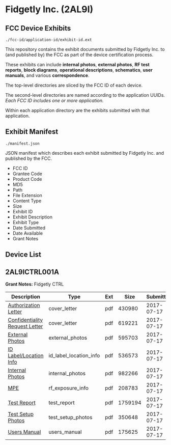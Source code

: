 # Fidgetly Inc. (2AL9I)
## FCC Device Exhibits

```
./fcc-id/application-id/exhibit-id.ext
```

This repository contains the exhibit documents submitted by Fidgetly Inc. to (and published by) the FCC as part of the device certification process.

These exhibits can include **internal photos**, **external photos**, **RF test reports**, **block diagrams**, **operational descriptions**, **schematics**, **user manuals**, and various **correspondence**.

The top-level directories are sliced by the FCC ID of each device.

The second-level directories are named according to the application UUIDs. *Each FCC ID includes one or more application.*

Within each application directory are the exhibits submitted with that application. 

## Exhibit Manifest

```
./manifest.json
```

JSON manifest which describes each exhibit submitted by Fidgetly Inc. and published by the FCC.

- FCC ID
- Grantee Code
- Product Code
- MD5
- Path
- File Extension
- Content Type
- Size
- Exhibit ID
- Exhibit Description
- Exhibit Type
- Date Submitted
- Date Available
- Grant Notes

## Device List
## 2AL9ICTRL001A
**Grant Notes:** Fidgetly CTRL

| Description | Type | Ext | Size | Submitted | Available |
| ----------- | ---- | --- | ---- | --------- | --------- |
| [Authorization Letter](2AL9ICTRL001A/6a8a3d314500ecdd2d9829e7167aa4a9/3467604.pdf) | cover_letter | pdf | 430980 | 2017-07-17 | 2017-07-18 |
| [Confidentiality Request Letter](2AL9ICTRL001A/6a8a3d314500ecdd2d9829e7167aa4a9/3467605.pdf) | cover_letter | pdf | 619221 | 2017-07-17 | 2017-07-18 |
| [External Photos](2AL9ICTRL001A/6a8a3d314500ecdd2d9829e7167aa4a9/3467598.pdf) | external_photos | pdf | 595703 | 2017-07-17 | 2017-07-18 |
| [ID Label/Location Info](2AL9ICTRL001A/6a8a3d314500ecdd2d9829e7167aa4a9/3467600.pdf) | id_label_location_info | pdf | 536573 | 2017-07-17 | 2017-07-18 |
| [Internal Photos](2AL9ICTRL001A/6a8a3d314500ecdd2d9829e7167aa4a9/3467599.pdf) | internal_photos | pdf | 982266 | 2017-07-17 | 2017-07-18 |
| [MPE](2AL9ICTRL001A/6a8a3d314500ecdd2d9829e7167aa4a9/3467603.pdf) | rf_exposure_info | pdf | 208783 | 2017-07-17 | 2017-07-18 |
| [Test Report](2AL9ICTRL001A/6a8a3d314500ecdd2d9829e7167aa4a9/3467602.pdf) | test_report | pdf | 1759194 | 2017-07-17 | 2017-07-18 |
| [Test Setup Photos](2AL9ICTRL001A/6a8a3d314500ecdd2d9829e7167aa4a9/3467597.pdf) | test_setup_photos | pdf | 350648 | 2017-07-17 | 2017-07-18 |
| [Users Manual](2AL9ICTRL001A/6a8a3d314500ecdd2d9829e7167aa4a9/3467601.pdf) | users_manual | pdf | 175625 | 2017-07-17 | 2017-07-18 |

